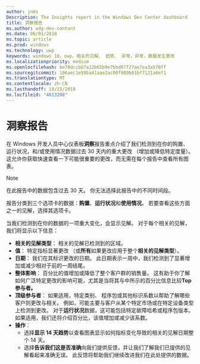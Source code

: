 ```yaml
---
author: jnHs
Description: The Insights report in the Windows Dev Center dashboard
title: 洞察报告
ms.author: wdg-dev-content
ms.date: 06/01/2018
ms.topic: article
ms.prod: windows
ms.technology: uwp
keywords: windows 10，uwp，相关的见解、 趋势、 异常，异常，数据发生更改
ms.localizationpriority: medium
ms.openlocfilehash: be70dccbb7a12b65b9e7bbd07f27ae7ea3a578ff
ms.sourcegitcommit: 106aec1e59ba41aae2ac00f909b81bf7121a6ef1
ms.translationtype: MT
ms.contentlocale: zh-CN
ms.lasthandoff: 10/15/2018
ms.locfileid: "4613208"
---
```

# <a name="insights-report"></a>洞察报告


在 Windows 开发人员中心仪表板**洞察**报告重点介绍了我们检测到在你的购置、 运行状况，和/或使用情况数据过去 30 天内的重大更改 （增加或降低特定度量）。 这允许你获取快速查看一下可能很重要的更改，而无需在每个报告中查看所有图表。

> [!NOTE]
> 在此报告中的数据包含过去 30 天。 你无法选择此报告中的不同时间段。

报告分类到三个选项卡的数据：**购置**、**运行状况**和**使用情况**。 若要查看这些方面之一的见解，选择其选项卡。

当我们检测到在你的数据的一项重大变化，会显示见解。 对于每个相关的见解，我们将显示以下信息：
- **相关的见解类型**： 相关的见解已检测到的区域。
- **值**： 特定指标显著更改 （或**所有**如果更改应用于整个**相关的见解类型**）。
- **日期**： 我们在其标识更改的日期。 此日期表示一周中，我们检测到了显著增加或减少相对于前的一周结尾。
- **整体影响**： 百分比的值增加或降低了整个客户群的销售量。 这有助于你了解如何广泛特定更改的影响可能，尤其是当将其与中所示的百分比信息比较**Top 参与者。**
- **顶级参与者**： 如果适用，特定类别、 程序包或其他标识系数以帮助了解哪些客户则更改与相关。 例如，可能主要与客户从某个特定市场或在特定设备类型上检测到更改。 对于**运行状况**数据，这可能包括特定故障哈希或程序包版本。 如果适用，我们还将介绍百分比，该值增加或减少该系数。
- **操作**：
   - 选择**显示 14 天趋势**以查看图表显示如何指标变化导致的相关的见解日期整个 14 天。
   - 选择**告诉我们这是否准确**向我们提供反馈，并让我们了解我们已提供的见解看起来准确无误。 此反馈将帮助我们继续改进我们在此处提供的数据。 

